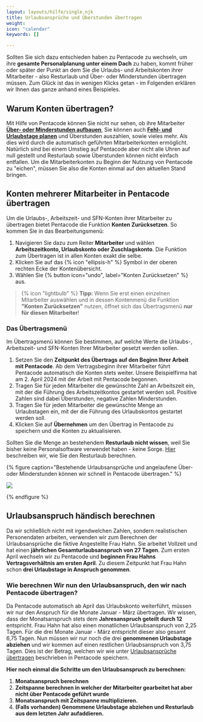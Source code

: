 ```yaml
---
layout: layouts/hilfe/single.njk
title: Urlaubsansprüche und Überstunden übertragen
weight: 
icon: "calendar"
keywords: []

---
```


Sollten Sie sich dazu entschieden haben zu Pentacode zu wechseln, um ihre **gesamte Personalplanung unter einem Dach** zu haben, kommt früher oder später der Punkt an
dem Sie die Urlaubs- und Arbeitskonten ihrer Mitarbeiter - also Resturlaub und
Über- oder Minderstunden übertragen müssen. Zum Glück ist
das in wenigen Klicks getan - im Folgenden erklären wir Ihnen das ganze anhand
eines Beispieles.

## Warum Konten übertragen?

Mit Hilfe von Pentacode können Sie nicht nur sehen, ob ihre Mitarbeiter
 [**Über- oder Minderstunden aufbauen**](/hilfe/handbuch/mitarbeiter/konten/#stundenkonto),
Sie können auch [**Fehl- und Urlaubstage
planen**](/hilfe/handbuch/mitarbeiter/abwesenheiten) und Überstunden auszahlen,
sowie vieles mehr. Als dies wird durch die automatisch geführten
Mitarbeiterkonten ermöglicht. Natürlich sind bei einem Umstieg auf Pentacode
aber nicht alle Uhren auf null gestellt und Resturlaub sowie Überstunden können
nicht einfach entfallen. Um die Mitarbeiterkonten zu Beginn der Nutzung
von Pentacode zu "eichen", müssen Sie also die Konten einmal auf den aktuellen Stand
bringen. 

## Konten mehrerer Mitarbeiter in Pentacode übertragen

Um die Urlaubs-, Arbeitszeit- und SFN-Konten ihrer Mitarbeiter zu übertragen bietet Pentacode die Funktion **Konten Zurücksetzen**. So kommen Sie in das Bearbeitungsmenü:

1. Navigieren Sie dazu zum Reiter **Mitarbeiter** und wählen **Arbeitszeitkonto, Urlaubskonto oder Zuschlagskonto**. Die Funktion zum Übertragen ist in allen Konten exakt die selbe. 
2. Klicken Sie auf das {% icon "ellipsis-h" %} Symbol in der oberen rechten Ecke der Kontenübersicht.
3. Wählen Sie {% button icon="undo", label="Konten Zurücksetzen" %} aus.

> {% icon "lightbulb" %} **Tipp:** Wenn Sie erst einen einzelnen Mitarbeiter auswählen und in dessen Kontenmenü die Funktion **"Konten Zurücksetzen"** nutzen, öffnet sich das Übertragsmenü **nur für diesen Mitarbeiter**!

### Das Übertragsmenü

Im Übertragsmenü können Sie bestimmen, auf welche Werte die Urlaubs-, Arbeitszeit- und SFN-Konten Ihrer Mitarbeiter gesetzt werden sollen. 

1. Setzen Sie den **Zeitpunkt des Übertrags auf den Beginn Ihrer Arbeit mit Pentacode**. Ab dem Vertragsbeginn ihrer Mitarbeiter führt Pentacode automatisch die Konten stets weiter. Unsere Beispielfirma hat am 2. April 2024 mit der Arbeit mit Pentacode begonnen. 
2. Tragen Sie für jeden Mitarbeiter die gewünschte Zahl an Arbeitszeit ein, mit der die Führung des Arbeitszeitkontos gestartet werden soll. Positive Zahlen sind dabei Überstunden, negative Zahlen Minderstunden.
3. Tragen Sie für jeden Mitarbeiter die gewünschte Menge an Urlaubstagen ein, mit der die Führung des Urlaubskontos gestartet werden soll. 
4. Klicken Sie auf **Übernehmen** um den Übertrag in Pentacode zu speichern und die Konten zu aktualisieren.

Sollten Sie die Menge an bestehendem **Resturlaub nicht wissen**, weil Sie
bisher keine Personalsoftware verwendet haben - keine Sorge.
[Hier](#übertrag-händisch-berechnen) beschreiben wir, wie Sie den Resturlaub
berechnen.

{% figure caption="Bestehende Urlaubsansprüche und angelaufene Über- oder Minderstunden können wir schnell in Pentacode übertragen." %}

<img src="uebertrag.gif"/>

{% endfigure %}


## Urlaubsanspruch händisch berechnen

Da wir schließlich nicht mit irgendwelchen Zahlen, sondern realistischen
Personendaten arbeiten, verwenden wir zum Berechnen der Urlaubsansprüche die
fiktive Angestellte Frau Hahn.
Sie arbeitet Vollzeit und hat einen  **jährlichen Gesamturlaubsanspruch von 27 Tagen**.
Zum ersten April wechseln wir zu Pentacode und **beginnen Frau Hahns
Vertragsverhältnis am ersten April**. Zu diesem Zeitpunkt hat Frau Hahn schon
**drei Urlaubstage in Anspruch genommen**.

### Wie berechnen Wir nun den Urlaubsanspruch, den wir nach Pentacode übertragen?

Da Pentacode automatisch ab April das Urlaubskonto weiterführt, müssen wir nur
den Anspruch für die Monate Januar - März übertragen. Wir wissen, dass der
Monatsanspruch stets dem **Jahresanspruch geteilt durch 12** entspricht. Frau
Hahn hat also einen monatlichen Urlaubsanspruch von 2,25 Tagen. Für die drei
Monate Januar - März entspricht dieser also gesamt 6,75 Tagen. Nun müssen wir
nur noch die drei **genommenen Urlaubstage abziehen** und wir kommen auf einen
restlichen Urlaubsanspruch von 3,75 Tagen. Dies ist der Betrag, welchen wir wie
unter [Urlaubsansprüche übertragen](#urlaubsansprüche-übertragen) beschrieben in
Pentacode speichern.

**Hier noch einmal die Schritte um den Urlaubsanspruch zu berechnen:**
1. **Monatsanspruch berechnen**
2. **Zeitspanne berechnen in welcher der Mitarbeiter gearbeitet hat aber nicht über Pentacode geführt wurde**
3. **Monatsanspruch mit Zeitspanne multiplizieren.**
4. **(Falls vorhanden) Genommene Urlaubstage abziehen und Resturlaub aus dem letzten Jahr aufaddieren.**
